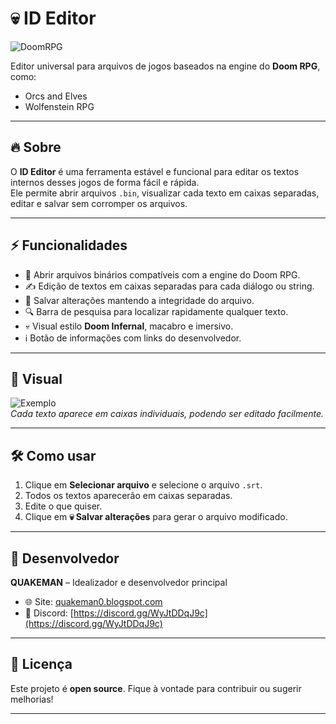 # 💀 ID Editor

![DoomRPG](https://img.icons8.com/m_outlined/512/FFFFFF/info.png)

Editor universal para arquivos de jogos baseados na engine do **Doom RPG**, como:  
- Orcs and Elves  
- Wolfenstein RPG  

---

## 🔥 Sobre

O **ID Editor** é uma ferramenta estável e funcional para editar os textos internos desses jogos de forma fácil e rápida.  
Ele permite abrir arquivos `.bin`, visualizar cada texto em caixas separadas, editar e salvar sem corromper os arquivos.

---

## ⚡ Funcionalidades

- 📂 Abrir arquivos binários compatíveis com a engine do Doom RPG.  
- ✍️ Edição de textos em caixas separadas para cada diálogo ou string.  
- 💾 Salvar alterações mantendo a integridade do arquivo.  
- 🔍 Barra de pesquisa para localizar rapidamente qualquer texto.  
- 💀 Visual estilo **Doom Infernal**, macabro e imersivo.  
- ℹ️ Botão de informações com links do desenvolvedor.  

---

## 🎨 Visual

![Exemplo](https://i.imgur.com/SeuPrint.png)  
*Cada texto aparece em caixas individuais, podendo ser editado facilmente.*

---

## 🛠️ Como usar

1. Clique em **Selecionar arquivo** e selecione o arquivo `.srt`.  
2. Todos os textos aparecerão em caixas separadas.  
3. Edite o que quiser.  
4. Clique em **💀 Salvar alterações** para gerar o arquivo modificado.

---

## 📌 Desenvolvedor

**QUAKEMAN** – Idealizador e desenvolvedor principal  
- 🌐 Site: [quakeman0.blogspot.com](https://quakeman0.blogspot.com)  
- 💬 Discord: [https://discord.gg/WyJtDDqJ9c](https://discord.gg/WyJtDDqJ9c)  

---

## 📄 Licença

Este projeto é **open source**. Fique à vontade para contribuir ou sugerir melhorias!  

---
